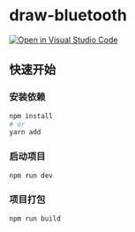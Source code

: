 # draw-bluetooth

[![Open in Visual Studio Code](https://open.vscode.dev/badges/open-in-vscode.svg)](https://open.vscode.dev/organization/repository)

## 快速开始

### 安装依赖

```sh
npm install
# or
yarn add
```

### 启动项目

```sh
npm run dev
```

### 项目打包

```sh
npm run build
```
